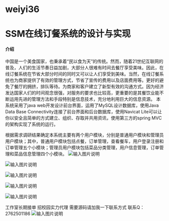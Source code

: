 # weiyi36

# SSM在线订餐系统的设计与实现

#### 介绍
中国是一个美食国家，也秉承着“民以食为天”的传统。然而，随着21世纪互联网的普及，人们的生活节奏日益加剧，大部分人很难有时间去餐厅享受美味。因此，在线订餐系统在节省大部分时间的同时又可以让人们享受到美味。当然，在线订餐系统也为商家提供了有效的管理方式，节省了宣传的费用以及店面费用等。更好的避免了餐厅的拥挤，排队等待。为商家和客户建立了新型有效的沟通方式。因为经济发达国家人们的时间观念很强，对服务的要求也比较高，更重要的是其餐饮业能不断运用先进的管理方法和手段特别是信息技术，充分地利用巨大的信息资源。
本系统采用了java web开发设计前台界面，运用了MySQL设计数据库，使用Java Data Base Connectivity连接了前台界面和后台数据库，使用Navicat Lite可以让你以安全且简单的方式建立、组织、存取并共用资讯，使用第三方的spring MVC的架构实现了系统的运行。

根据需求调研结果确定本系统主要有两个用户模块，分别是普通用户模块和管理员用户模块；其中，普通用户模块包括点餐，订单管理，查看餐车，用户登录注册和订单管理五个小模块；管理员用户模块包括菜品分类管理，用户信息管理，订单管理和菜品信息管理四个小模块。
![输入图片说明](https://images.gitee.com/uploads/images/2020/1128/202857_63534f4a_4865385.png "屏幕截图.png")

![输入图片说明](https://images.gitee.com/uploads/images/2020/1128/202924_af06d1b3_4865385.png "屏幕截图.png")

![输入图片说明](https://images.gitee.com/uploads/images/2020/1128/203012_edfbf304_4865385.png "屏幕截图.png")

![输入图片说明](https://images.gitee.com/uploads/images/2020/1128/202938_751fabb3_4865385.png "屏幕截图.png")

![输入图片说明](https://images.gitee.com/uploads/images/2020/1128/202947_87d7fae2_4865385.png "屏幕截图.png")

工作室长期接单 招校园实力代理
需要源码请加我一下联系方式
联系Q：2762501186
![输入图片说明](https://images.gitee.com/uploads/images/2020/1119/003728_cd598bb9_4865385.jpeg "微信.jpg")

